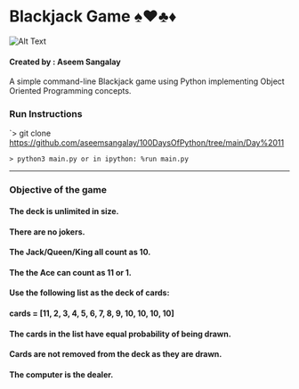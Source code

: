 # Blackjack Game ♠️♥️♣️♦️

![Alt Text](https://i.gifer.com/ALTb.gif)


#### Created by : Aseem Sangalay

A simple command-line Blackjack game using Python implementing Object Oriented Programming concepts.

### Run Instructions

`> git clone https://github.com/aseemsangalay/100DaysOfPython/tree/main/Day%2011

`> python3 main.py or in ipython: %run main.py`

- - -

### Objective of the game
#### The deck is unlimited in size. 
#### There are no jokers. 
#### The Jack/Queen/King all count as 10.
#### The the Ace can count as 11 or 1.
#### Use the following list as the deck of cards:
#### cards = [11, 2, 3, 4, 5, 6, 7, 8, 9, 10, 10, 10, 10]
#### The cards in the list have equal probability of being drawn.
#### Cards are not removed from the deck as they are drawn.
#### The computer is the dealer.

